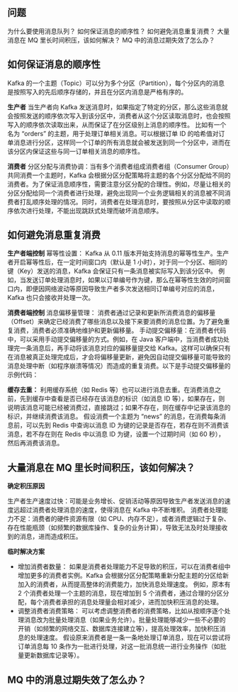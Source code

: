 
## 问题
为什么要使用消息队列？
如何保证消息的顺序性？
如何避免消息重复消费？
大量消息在 MQ 里长时间积压，该如何解决？
MQ 中的消息过期失效了怎么办？

## 如何保证消息的顺序性
Kafka 的一个主题（Topic）可以分为多个分区（Partition），每个分区内的消息是按照写入的先后顺序存储的，并且在分区内消息是严格有序的。

**生产者**
当生产者向 Kafka 发送消息时，如果指定了特定的分区，那么这些消息就会按照发送的顺序依次写入到该分区中，消费者从这个分区读取消息时，也会按照写入的顺序依次读取出来，从而保证了在分区级别上消息的顺序性。
比如有一个名为 “orders” 的主题，用于处理订单相关消息。可以根据订单 ID 的哈希值对订单消息进行分区，这样同一个订单的所有消息就会被发送到同一个分区中，进而在该分区内保证这些与同一订单相关消息的顺序性。

**消费者**
分区分配与消费协调：当有多个消费者组成消费者组（Consumer Group）共同消费一个主题时，Kafka 会根据分区分配策略将主题的各个分区分配给不同的消费者。为了保证消息顺序性，需要注意分区分配的合理性。例如，尽量让相关的分区分配给同一个消费者进行处理，避免出现同一个业务逻辑相关的消息被不同消费者打乱顺序处理的情况。同时，消费者在处理消息时，要按照从分区中读取的顺序依次进行处理，不能出现跳跃式处理而破坏消息顺序。

## 如何避免消息重复消费

**生产者端控制**
幂等性设置：
Kafka 从 0.11 版本开始支持消息的幂等性生产。生产者开启幂等性后，在一定时间窗口内（默认是 1 小时），对于同一个分区、相同的键（Key）发送的消息，Kafka 会保证只有一条消息被实际写入到该分区中。
例如，当发送订单处理消息时，如果以订单编号作为键，那么在幂等性生效的时间窗口内，即便因网络波动等原因导致生产者多次发送相同订单编号对应的消息，Kafka 也只会接收并处理一次。


**消费者端控制**
消息偏移量管理：
消费者通过记录和更新所消费消息的偏移量（Offset）来确定已经消费了哪些消息以及接下来要消费的消息位置。为了避免重复消费，消费者必须准确地维护和更新偏移量。
手动提交偏移量：在消费者代码中，可以采用手动提交偏移量的方式。例如，在 Java 客户端中，当消费者成功处理完一条消息后，再手动将该消息对应的偏移量提交给 Kafka。这样可以确保只有在消息被真正处理完成后，才会将偏移量更新，避免因自动提交偏移量可能导致的消息处理中断（如程序崩溃等情况）而造成的重复消费。以下是手动提交偏移量的示例代码：


**缓存去重：**
利用缓存系统（如 Redis 等）也可以进行消息去重。在消费消息之前，先到缓存中查看是否已经存在该消息的标识（如消息 ID 等），如果存在，则说明该消息可能已经被消费过，直接跳过；如果不存在，则在缓存中记录该消息的标识，并继续消费该消息。
假设消费一个主题为 “news” 的消息，在消费每条消息前，可以先到 Redis 中查询以消息 ID 为键的记录是否存在，若存在则不消费该消息，若不存在则在 Redis 中以消息 ID 为键，设置一个过期时间（如 60 秒），然后再消费该消息。


## 大量消息在 MQ 里长时间积压，该如何解决？
**确定积压原因**

生产者生产速度过快：可能是业务增长、促销活动等原因导致生产者发送消息的速度远超过消费者处理消息的速度，使得消息在 Kafka 中不断堆积。
消费者处理能力不足：消费者的硬件资源有限（如 CPU、内存不足），或者消费逻辑过于复杂、存在性能瓶颈（如频繁的数据库操作、复杂的业务计算），导致无法及时处理接收到的消息，进而造成积压。

**临时解决方案**

- 增加消费者数量：
如果是消费者处理能力不足导致的积压，可以在消费者组中增加更多的消费者实例。Kafka 会根据分区分配策略重新分配主题的分区给新加入的消费者，从而提高整体的消费能力，加快消息处理速度。
例如，原本有 2 个消费者处理一个主题的消息，现在增加到 5 个消费者，通过合理的分区分配，每个消费者承担的消息处理量会相对减少，进而加快积压消息的处理。
- 调整消费者消费策略：
可以考虑调整消费者的消费策略，比如从按顺序逐个处理消息改为批量处理消息（如果业务允许）。批量处理能够减少一些不必要的开销（如频繁的网络交互、数据库连接建立等），提高处理效率，加快积压消息的处理速度。
假设原来消费者是一条一条地处理订单消息，现在可以尝试将订单消息每 10 条作为一批进行处理，对这一批消息统一进行业务操作（如批量更新数据库记录等）。


## MQ 中的消息过期失效了怎么办？
